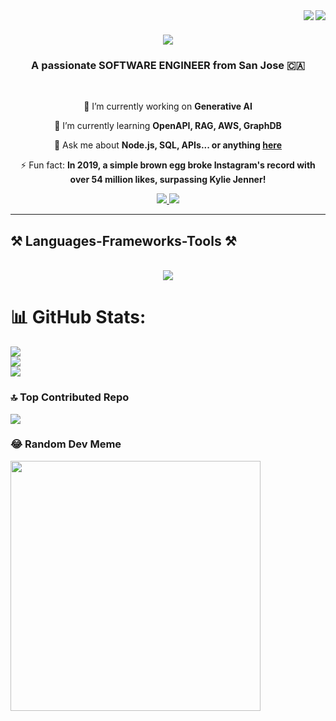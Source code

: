 <img align="right" src="https://visitor-badge.laobi.icu/badge?page_id=Dead-Stone.Dead-Stone" />
<img align="right" src="https://github.com/Dead-Stone/Dead-Stone/assets/53141911/80130512-8c8a-471f-9aba-0ebe2f4b904c"/>

<h1 align="center">
    <img src="https://readme-typing-svg.herokuapp.com/?font=Righteous&size=35&center=true&vCenter=true&width=500&height=70&duration=4000&lines=Hi+There!+👋;+I'm+Mohana+Moganti!;" />
</h1>

<h3 align="center">A passionate SOFTWARE ENGINEER from San Jose 🇨🇦</h3>

<br/>

<div align="center">
 
 🔭 I’m currently working on **Generative AI**
 
 🌱 I’m currently learning **OpenAPI, RAG, AWS, GraphDB**

💬 Ask me about **Node.js, SQL, APIs... or anything [here](https://github.com/Dead-Stone/Dead-Stone/issues)**

⚡ Fun fact: **In 2019, a simple brown egg broke Instagram's record with over 54 million likes, surpassing Kylie Jenner!**

 </div>
 
<div align="center"> 
  <a href="mailto:mohana4984@gmail.com">
    <img src="https://img.shields.io/badge/Gmail-333333?style=for-the-badge&logo=gmail&logoColor=white" />
  </a>
  <a href="https://linkedin.com/in/mohana-moganti" target="_blank">
    <img src="https://img.shields.io/badge/LinkedIn-0077B5?style=for-the-badge&logo=linkedin&logoColor=white" target="_blank" />
  </a>
  
</div>

 <hr/>
 
<h2 align="left">⚒️ Languages-Frameworks-Tools ⚒️</h2>
<br/>
<div align="center">
<img src="https://go-skill-icons.vercel.app/api/icons?i=py,pycharm,pytorch,tensorflow,numpy,pandas,seaborn,matplotlib,streamlit,r,scala,java,c,cpp,cs,typescript,javascript,nodejs,express,react,nextjs,angular,bootstrap,materialui,html,css,jquery,flask,django,firebase,mongodb,postgresql,mysql,sqlite,redis,cassandra,dynamodb,git,github,gitlab,githubcopilot,heroku,vercel,netlify,aws,azure,googlecloud,docker,kubernetes,jenkins,ansible,terraform,selenium,jira,figma,tableau,excel,grafana,spark,kafka,terraform,vscode,visualstudio,androidstudio,eclipse,matlab,arduino,php,kotlin,flutter,unity,blender,latex,yaml,bash,linux,windows,debian,ubuntu,redhat,kali,teams,slack,discord,gmail,onenote,outlook,linkedin,twitter,stackoverflow,wordpress,webflow,brave,chrome,firefox,edge,github,ngrok&perline=15" />


<br>
</div>

# 📊 GitHub Stats:
![](https://github-readme-stats.vercel.app/api?username=Dead-Stone&theme=github_dark&hide_border=false&include_all_commits=true&count_private=true)<br/>
![](https://github-readme-streak-stats.herokuapp.com/?user=Dead-Stone&theme=github_dark&hide_border=false)<br/>
![](https://github-readme-stats.vercel.app/api/top-langs/?username=Dead-Stone&theme=github_dark&hide_border=false&include_all_commits=true&count_private=true&layout=compact)

### 🔝 Top Contributed Repo
![](https://github-contributor-stats.vercel.app/api?username=Dead-Stone&limit=5&theme=github_dark&combine_all_yearly_contributions=true)

### 😂 Random Dev Meme
<img src='https://memer-new.vercel.app/' style="height: 400px;"/>


